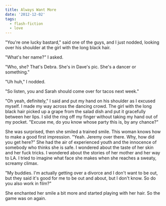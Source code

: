 ```yaml
---
title: Always Want More
date: '2012-12-02'
tags:
  - flash-fiction
  - love
---
```


"You're one lucky bastard," said one of the guys, and I just nodded, looking
over his shoulder at the girl with the long black hair.

<!-- truncate -->

"What's her name?" I asked.

"Who, she? That's Debra. She's in Dave's pic. She's a dancer or something."

"Uh huh," I nodded.

"So listen, you and Sarah should come over for tacos next week."

"Oh yeah, definitely," I said and put my hand on his shoulder as I excused
myself. I made my way across the dancing crowd. The girl with the long black
hair picked up a grape from the salad dish and put it gracefully between her
lips. I slid the ring off my finger without taking my hand out of my pocket.
"Excuse me, do you know whose party this is, by any chance?"

She was surprised, then she smiled a trained smile. This woman knows how to make
a good first impression. "Yeah. Jeremy over there. Why, how did you get here?"
She had the air of experienced youth and the innocence of somebody who thinks
she is safe. I wondered about the taste of her skin and her fuck tricks. I
wondered about the stories of her mother and her way to LA. I tried to imagine
what face she makes when she reaches a sweaty, screamy climax.

"My buddies. I'm actually getting over a divorce and I don't want to be out, but
they said it's good for me to be out and about, but I don't know. So do you also
work in film?"

She enchanted her smile a bit more and started playing with her hair. So the
game was on again.

